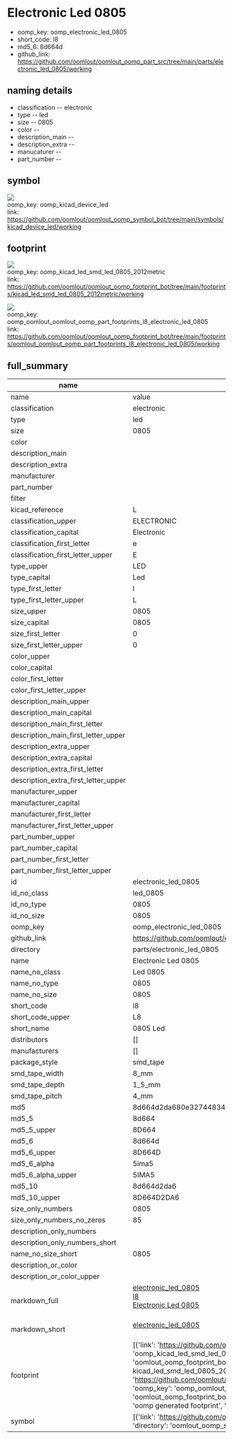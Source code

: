 # Electronic Led 0805

  
* oomp_key: oomp_electronic_led_0805 
* short_code: l8
* md5_6: 8d664d  
* github_link: https://github.com/oomlout/oomlout_oomp_part_src/tree/main/parts/electronic_led_0805/working  
## naming details
* classification -- electronic
* type -- led
* size -- 0805
* color -- 
* description_main -- 
* description_extra -- 
* manucaturer -- 
* part_number -- 



## symbol

![](symbol/{index}/working/working_600.png)  
oomp_key: oomp_kicad_device_led  
link: https://github.com/oomlout/oomlout_oomp_symbol_bot/tree/main/symbols/kicad_device_led/working  

## footprint

![](footprint/{index}/working/working_600.png)  
oomp_key: oomp_kicad_led_smd_led_0805_2012metric  
link: https://github.com/oomlout/oomlout_oomp_footprint_bot/tree/main/footprints/kicad_led_smd_led_0805_2012metric/working  

![](footprint/{index}/working/working_600.png)  
oomp_key: oomp_oomlout_oomlout_oomp_part_footprints_l8_electronic_led_0805  
link: https://github.com/oomlout/oomlout_oomp_footprint_bot/tree/main/footprints/oomlout_oomlout_oomp_part_footprints_l8_electronic_led_0805/working  

## full_summary
| name | value | 
| --- | --- | 
| name | value | 
| classification | electronic | 
| type | led | 
| size | 0805 | 
| color |  | 
| description_main |  | 
| description_extra |  | 
| manufacturer |  | 
| part_number |  | 
| filter |  | 
| kicad_reference | L | 
| classification_upper | ELECTRONIC | 
| classification_capital | Electronic | 
| classification_first_letter | e | 
| classification_first_letter_upper | E | 
| type_upper | LED | 
| type_capital | Led | 
| type_first_letter | l | 
| type_first_letter_upper | L | 
| size_upper | 0805 | 
| size_capital | 0805 | 
| size_first_letter | 0 | 
| size_first_letter_upper | 0 | 
| color_upper |  | 
| color_capital |  | 
| color_first_letter |  | 
| color_first_letter_upper |  | 
| description_main_upper |  | 
| description_main_capital |  | 
| description_main_first_letter |  | 
| description_main_first_letter_upper |  | 
| description_extra_upper |  | 
| description_extra_capital |  | 
| description_extra_first_letter |  | 
| description_extra_first_letter_upper |  | 
| manufacturer_upper |  | 
| manufacturer_capital |  | 
| manufacturer_first_letter |  | 
| manufacturer_first_letter_upper |  | 
| part_number_upper |  | 
| part_number_capital |  | 
| part_number_first_letter |  | 
| part_number_first_letter_upper |  | 
| id | electronic_led_0805 | 
| id_no_class | led_0805 | 
| id_no_type | 0805 | 
| id_no_size | 0805 | 
| oomp_key | oomp_electronic_led_0805 | 
| github_link | https://github.com/oomlout/oomlout_oomp_part_src/tree/main/parts/electronic_led_0805/working | 
| directory | parts/electronic_led_0805 | 
| name | Electronic Led 0805 | 
| name_no_class | Led 0805 | 
| name_no_type | 0805 | 
| name_no_size | 0805 | 
| short_code | l8 | 
| short_code_upper | L8 | 
| short_name | 0805 Led | 
| distributors | [] | 
| manufacturers | [] | 
| package_style | smd_tape | 
| smd_tape_width | 8_mm | 
| smd_tape_depth | 1_5_mm | 
| smd_tape_pitch | 4_mm | 
| md5 | 8d664d2da680e32744834a87427c5377 | 
| md5_5 | 8d664 | 
| md5_5_upper | 8D664 | 
| md5_6 | 8d664d | 
| md5_6_upper | 8D664D | 
| md5_6_alpha | 5ima5 | 
| md5_6_alpha_upper | 5IMA5 | 
| md5_10 | 8d664d2da6 | 
| md5_10_upper | 8D664D2DA6 | 
| size_only_numbers | 0805 | 
| size_only_numbers_no_zeros | 85 | 
| description_only_numbers |  | 
| description_only_numbers_short |   | 
| name_no_size_short | 0805 | 
| description_or_color |   | 
| description_or_color_upper |   | 
| markdown_full | [electronic_led_0805](https://github.com/oomlout/oomlout_oomp_part_src/tree/main/parts/electronic_led_0805/working)<br>[l8](https://github.com/oomlout/oomlout_oomp_part_src/tree/main/parts/electronic_led_0805/working)<br>[Electronic Led 0805](https://github.com/oomlout/oomlout_oomp_part_src/tree/main/parts/electronic_led_0805/working)<br><br> | 
| markdown_short | [electronic_led_0805](https://github.com/oomlout/oomlout_oomp_part_src/tree/main/parts/electronic_led_0805/working)<br><br> | 
| footprint | [{'link': 'https://github.com/oomlout/oomlout_oomp_footprint_bot/tree/main/foootprntss/kicad_led_smd_led_0805_2012metric', 'oomp_key': 'oomp_kicad_led_smd_led_0805_2012metric', 'directory': 'oomlout_oomp_footprint_bot/footprints/kicad_led_smd_led_0805_2012metric//working/working.kicad_mod', 'note': 'source footprint kicad_led_smd_led_0805_2012metric', 'index': 0}, {'link': 'https://github.com/oomlout/oomlout_oomp_footprint_bot/tree/main/foootprntss/oomlout_oomlout_oomp_part_footprints_l8_electronic_led_0805', 'oomp_key': 'oomp_oomlout_oomlout_oomp_part_footprints_l8_electronic_led_0805', 'directory': 'oomlout_oomp_footprint_bot/footprints/oomlout_oomlout_oomp_part_footprints_l8_electronic_led_0805//working/working.kicad_mod', 'note': 'oomp generated footprint', 'index': 1}] | 
| symbol | [{'link': 'https://github.com/oomlout/oomlout_oomp_symbol_bot/tree/main/symbols/kicad_device_led', 'oomp_key': 'oomp_kicad_device_led', 'directory': 'oomlout_oomp_symbol_bot/symbols/kicad_device_led//working/working.kicad_sym', 'index': 0}] | 
